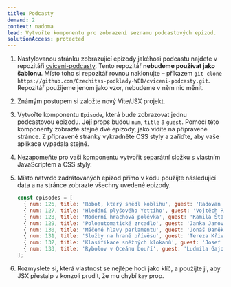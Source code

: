 ```yaml
---
title: Podcasty
demand: 2
context: nadoma
lead: Vytvořte komponentu pro zobrazení seznamu podcastových epizod.
solutionAccess: protected
---
```


1. Nastylovanou stránku zobrazující epizody jakéhosi podcastu najdete v repozitáři [cviceni-podcasty](https://github.com/Czechitas-podklady-WEB/cviceni-podcasty). Tento repozitář **nebudeme používat jako šablonu**. Místo toho si repozitář rovnou naklonujte – příkazem `git clone https://github.com/Czechitas-podklady-WEB/cviceni-podcasty.git`. Repozitář použijeme jenom jako vzor, nebudeme v něm nic měnit.
1. Známým postupem si založte nový Vite/JSX projekt.
1. Vytvořte komponentu `Episode`, která bude zobrazovat jednu podcastovou epizodu. Její props budou `num`, `title` a `guest`. Pomocí této komponenty zobrazte stejné dvě epizody, jako vidíte na připravené stránce. Z připravené stránky vykradněte CSS styly a zařiďte, aby vaše aplikace vypadala stejně.
1. Nezapomeňte pro vaši komponentu vytvořit separátní složku s vlastním JavaScriptem a CSS styly.
1. Místo natvrdo zadrátovaných epizod přímo v kódu použijte následujicí data a na stránce zobrazte všechny uvedené epizody.

   ```js
   const episodes = [
     { num: 126, title: 'Robot, který snědl koblihu', guest: 'Radovan Siwek' },
     { num: 127, title: 'Hledání plyšového Yettiho', guest: 'Vojtěch Ryba' },
     { num: 128, title: 'Moderní hrachová polévka', guest: 'Kamila Štancová' },
     { num: 129, title: 'Poloautomatické zrcadlo', guest: 'Janka Janovská' },
     { num: 130, title: 'Máčené hlavy parlamentu', guest: 'Jonáš Daněk' },
     { num: 131, title: 'Služby na hraně přívěsu', guest: 'Tereza Křivánková' },
     { num: 132, title: 'Klasifikace sněžných klokanů', guest: 'Josef Stix' },
     { num: 133, title: 'Rybolov v Oceánu bouří', guest: 'Ludmila Gajová' },
   ];
   ```

1. Rozmyslete si, která vlastnost se nejlépe hodí jako klíč, a použijte ji, aby JSX přestalp v konzoli prudit, že mu chybí `key` prop.
